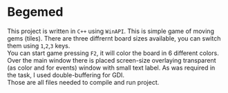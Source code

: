 # Begemed 

This project is written in `C++` using `WinAPI`. This is simple game of moving gems (tiles). There are three diffrernt board sizes available, you can switch them using `1`,`2`,`3` keys.
<br>
You can start game pressing `F2`, it will color the board in 6 different colors. Over the main window there is placed screen-size overlaying transparent (as color and for events) window with small text label.
As was required in the task, I used double-buffering for GDI. 
<br>
Those are all files needed to compile and run project.
